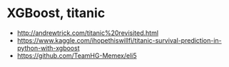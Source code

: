 # XGBoost, titanic
  - http://andrewtrick.com/titanic%20revisited.html
  - https://www.kaggle.com/ihopethiswillfi/titanic-survival-prediction-in-python-with-xgboost
  - https://github.com/TeamHG-Memex/eli5
